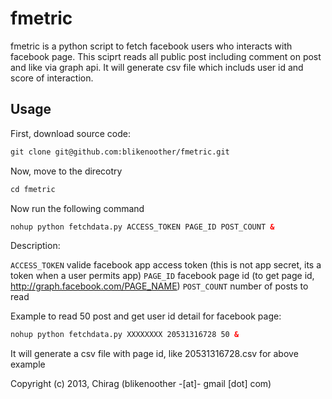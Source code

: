 # fmetric

fmetric is a python script to fetch facebook users who interacts with facebook page.
This sciprt reads all public post including comment on post and like via graph api.
It will generate csv file which includs user id and score of interaction.

## Usage

First, download source code:

```html
git clone git@github.com:blikenoother/fmetric.git
```

Now, move to the direcotry

```html
cd fmetric
```

Now run the following command

```html
nohup python fetchdata.py ACCESS_TOKEN PAGE_ID POST_COUNT &
```

Description:

`ACCESS_TOKEN` valide facebook app access token (this is not app secret, its a token when a user
permits app)
`PAGE_ID` facebook page id (to get page id, http://graph.facebook.com/PAGE_NAME)
`POST_COUNT` number of posts to read

Example to read 50 post and get user id detail for facebook page:

```html
nohup python fetchdata.py XXXXXXXX 20531316728 50 &
```

It will generate a csv file with page id, like 20531316728.csv for above example

Copyright (c) 2013, Chirag (blikenoother -[at]- gmail [dot] com)